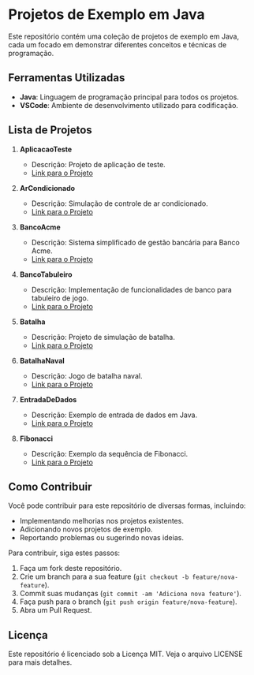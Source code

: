 # Projetos de Exemplo em Java

Este repositório contém uma coleção de projetos de exemplo em Java, cada um focado em demonstrar diferentes conceitos e técnicas de programação.

## Ferramentas Utilizadas

- **Java**: Linguagem de programação principal para todos os projetos.
- **VSCode**: Ambiente de desenvolvimento utilizado para codificação.

## Lista de Projetos

1. **AplicacaoTeste**
   - Descrição: Projeto de aplicação de teste.
   - [Link para o Projeto](https://github.com/josivantarcio/Projetos-Test-Java/tree/main/AplicacaoTeste)

2. **ArCondicionado**
   - Descrição: Simulação de controle de ar condicionado.
   - [Link para o Projeto](https://github.com/josivantarcio/Projetos-Test-Java/tree/main/ArCondicionado)

3. **BancoAcme**
   - Descrição: Sistema simplificado de gestão bancária para Banco Acme.
   - [Link para o Projeto](https://github.com/josivantarcio/Projetos-Test-Java/tree/main/BancoAcme)

4. **BancoTabuleiro**
   - Descrição: Implementação de funcionalidades de banco para tabuleiro de jogo.
   - [Link para o Projeto](https://github.com/josivantarcio/Projetos-Test-Java/tree/main/BancoTabuleiro)

5. **Batalha**
   - Descrição: Projeto de simulação de batalha.
   - [Link para o Projeto](https://github.com/josivantarcio/Projetos-Test-Java/tree/main/Batalha)

6. **BatalhaNaval**
   - Descrição: Jogo de batalha naval.
   - [Link para o Projeto](https://github.com/josivantarcio/Projetos-Test-Java/tree/main/BatalhaNaval)

7. **EntradaDeDados**
   - Descrição: Exemplo de entrada de dados em Java.
   - [Link para o Projeto](https://github.com/josivantarcio/Projetos-Test-Java/tree/main/EntradaDeDados)

8. **Fibonacci**
   - Descrição: Exemplo da sequência de Fibonacci.
   - [Link para o Projeto](https://github.com/josivantarcio/Projetos-Test-Java/tree/main/Fibonacci)

## Como Contribuir

Você pode contribuir para este repositório de diversas formas, incluindo:

- Implementando melhorias nos projetos existentes.
- Adicionando novos projetos de exemplo.
- Reportando problemas ou sugerindo novas ideias.

Para contribuir, siga estes passos:

1. Faça um fork deste repositório.
2. Crie um branch para a sua feature (`git checkout -b feature/nova-feature`).
3. Commit suas mudanças (`git commit -am 'Adiciona nova feature'`).
4. Faça push para o branch (`git push origin feature/nova-feature`).
5. Abra um Pull Request.

## Licença

Este repositório é licenciado sob a Licença MIT. Veja o arquivo LICENSE para mais detalhes.
